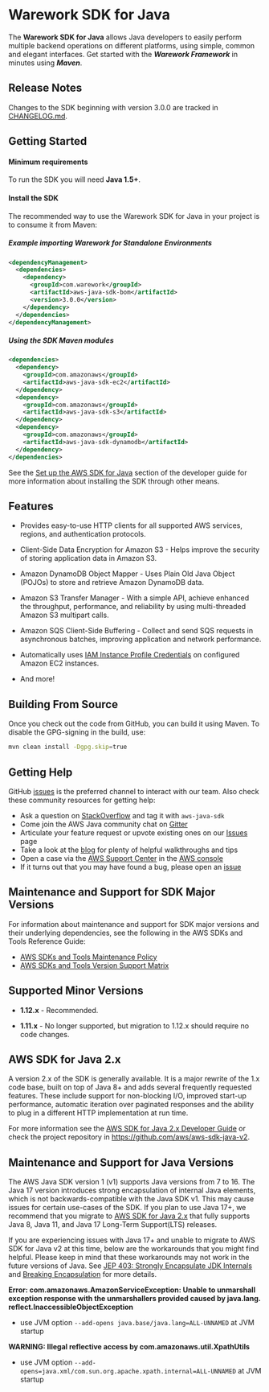 # Warework SDK for Java

The **Warework SDK for Java** allows Java developers to easily perform multiple backend operations
on different platforms, using simple, common and elegant interfaces. Get started with the ***Warework Framework*** in minutes using ***Maven***.

## Release Notes ##
Changes to the SDK beginning with version 3.0.0 are tracked in [CHANGELOG.md][changes-file].

## Getting Started

#### Minimum requirements ####

To run the SDK you will need **Java 1.5+**.

#### Install the SDK ####

The recommended way to use the Warework SDK for Java in your project is to consume it from Maven:

##### Example importing Warework for Standalone Environments #####

```xml
<dependencyManagement>
  <dependencies>
    <dependency>
      <groupId>com.warework</groupId>
      <artifactId>aws-java-sdk-bom</artifactId>
      <version>3.0.0</version>
    </dependency>
  </dependencies>
</dependencyManagement>
```

##### Using the SDK Maven modules #####

```xml
<dependencies>
  <dependency>
    <groupId>com.amazonaws</groupId>
    <artifactId>aws-java-sdk-ec2</artifactId>
  </dependency>
  <dependency>
    <groupId>com.amazonaws</groupId>
    <artifactId>aws-java-sdk-s3</artifactId>
  </dependency>
  <dependency>
    <groupId>com.amazonaws</groupId>
    <artifactId>aws-java-sdk-dynamodb</artifactId>
  </dependency>
</dependencies>
```

See the [Set up the AWS SDK for Java][docs-setup] section of the developer guide for more
information about installing the SDK through other means.

## Features

* Provides easy-to-use HTTP clients for all supported AWS services, regions, and authentication
    protocols.

* Client-Side Data Encryption for Amazon S3 - Helps improve the security of storing application data
    in Amazon S3.

* Amazon DynamoDB Object Mapper - Uses Plain Old Java Object (POJOs) to store and retrieve Amazon
    DynamoDB data.

* Amazon S3 Transfer Manager - With a simple API, achieve enhanced the throughput, performance, and
    reliability by using multi-threaded Amazon S3 multipart calls.

* Amazon SQS Client-Side Buffering - Collect and send SQS requests in asynchronous batches,
    improving application and network performance.

* Automatically uses [IAM Instance Profile Credentials][aws-iam-credentials] on configured Amazon
    EC2 instances.

* And more!

## Building From Source

Once you check out the code from GitHub, you can build it using Maven. To disable the GPG-signing
in the build, use:

```sh
mvn clean install -Dgpg.skip=true
```

## Getting Help
GitHub [issues][sdk-issues] is the preferred channel to interact with our team. Also check these community resources for getting help:

* Ask a question on [StackOverflow][stack-overflow] and tag it with `aws-java-sdk`
* Come join the AWS Java community chat on [Gitter][gitter]
* Articulate your feature request or upvote existing ones on our [Issues][features] page
* Take a look at the [blog] for plenty of helpful walkthroughs and tips
* Open a case via the [AWS Support Center][support-center] in the [AWS console][console]
* If it turns out that you may have found a bug, please open an [issue][sdk-issues]

## Maintenance and Support for SDK Major Versions
For information about maintenance and support for SDK major versions and their underlying dependencies, see the following in the AWS SDKs and Tools Reference Guide:

* [AWS SDKs and Tools Maintenance Policy][maintenance-policy]
* [AWS SDKs and Tools Version Support Matrix][version-matrix]

## Supported Minor Versions

* **1.12.x** - Recommended.

* **1.11.x** - No longer supported, but migration to 1.12.x should require no code changes.

## AWS SDK for Java 2.x
A version 2.x of the SDK is generally available. It is a major rewrite of the 1.x code base, built on top of Java 8+ and adds several frequently requested features. These include support for non-blocking I/O, improved start-up performance, automatic iteration over paginated responses and the ability to plug in a different HTTP implementation at run time.

For more information see the [AWS SDK for Java 2.x Developer Guide][sdk-v2-dev-guide] or check the project repository in https://github.com/aws/aws-sdk-java-v2.

## Maintenance and Support for Java Versions

The AWS Java SDK version 1 (v1) supports Java versions from 7 to 16. The Java 17 version introduces strong encapsulation of internal Java elements, which is not backwards-compatible with the Java SDK v1. 
This may cause issues for certain use-cases of the SDK. If you plan to use Java 17+, we recommend that you migrate to
[AWS SDK for Java 2.x][aws-sdk-for-java-2x] that fully supports Java 8, Java 11, and Java 17 Long-Term Support(LTS) releases.

If you are experiencing issues with Java 17+ and unable to migrate to AWS SDK for Java v2 at this time, below are the workarounds that you might find helpful.
Please keep in mind that these workarounds may not work in the future 
versions of Java. See [JEP 403: Strongly Encapsulate JDK Internals][jep-403]
and [Breaking Encapsulation][jep-break-encapsulation]
for more details.

**Error: com.amazonaws.AmazonServiceException: Unable to unmarshall
exception response with the unmarshallers provided caused by java.lang.
reflect.InaccessibleObjectException**

- use JVM option `--add-opens java.base/java.lang=ALL-UNNAMED` at JVM startup

**WARNING: Illegal reflective access by com.amazonaws.util.XpathUtils**

- use JVM option `--add-opens=java.xml/com.sun.org.apache.xpath.internal=ALL-UNNAMED` at JVM startup

[aws-iam-credentials]: https://docs.aws.amazon.com/sdk-for-java/v1/developer-guide/java-dg-roles.html
[aws]: https://aws.amazon.com/
[blog]: https://aws.amazon.com/blogs/developer/category/java/
[docs-api]: https://docs.aws.amazon.com/AWSJavaSDK/latest/javadoc/index.html
[docs-guide]: https://docs.aws.amazon.com/sdk-for-java/v1/developer-guide/welcome.html
[docs-guide-source]: https://github.com/awsdocs/aws-java-developer-guide
[docs-java-env]: https://docs.aws.amazon.com/sdk-for-java/v1/developer-guide/setup-install.html#installing-a-java-development-environment
[docs-signup]: https://docs.aws.amazon.com/sdk-for-java/v1/developer-guide/signup-create-iam-user.html
[docs-setup]: https://docs.aws.amazon.com/sdk-for-java/v1/developer-guide/setup-install.html
[install-jar]: https://sdk-for-java.amazonwebservices.com/latest/aws-java-sdk.zip
[sdk-issues]: https://github.com/aws/aws-sdk-java/issues
[sdk-license]: https://aws.amazon.com/apache2.0/
[sdk-website]: https://aws.amazon.com/sdkforjava
[aws-java-sdk-bom]: https://github.com/aws/aws-sdk-java/tree/master/aws-java-sdk-bom
[release-notes-catalog]: https://aws.amazon.com/releasenotes/Java?browse=1
[changes-file]: ./CHANGELOG.md
[stack-overflow]: https://stackoverflow.com/questions/tagged/aws-java-sdk
[gitter]: https://gitter.im/aws/aws-sdk-java
[features]: https://github.com/aws/aws-sdk-java/issues?q=is%3Aopen+is%3Aissue+label%3A%22feature-request%22
[support-center]: https://console.aws.amazon.com/support/
[console]: https://console.aws.amazon.com
[jackson-deserialization-gadget]: https://medium.com/@cowtowncoder/on-jackson-cves-dont-panic-here-is-what-you-need-to-know-54cd0d6e8062
[sdk-v2-dev-guide]: https://docs.aws.amazon.com/sdk-for-java/v2/developer-guide/welcome.html
[maintenance-policy]: https://docs.aws.amazon.com/credref/latest/refdocs/maint-policy.html
[version-matrix]: https://docs.aws.amazon.com/credref/latest/refdocs/version-support-matrix.html
[jep-break-encapsulation]: https://openjdk.org/jeps/261#Breaking-encapsulation
[jep-403]: https://openjdk.org/jeps/403
[aws-sdk-for-java-2x]: https://github.com/aws/aws-sdk-java-v2
